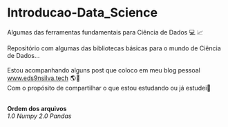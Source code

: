 # Introducao-Data_Science
Algumas das ferramentas fundamentais para Ciência de Dados :computer: :chart_with_upwards_trend:
<br>

Repositório com algumas das bibliotecas básicas para o mundo de Ciência de Dados...<br><br>
Estou acompanhando alguns post que coloco em meu blog pessoal www.eds9nsilva.tech :earth_americas::calling:
<br>
Com o propósito de compartilhar o que estou estudando ou já estudei:closed_book:
<br><br>

**Ordem dos arquivos**<br>
*1.0 Numpy*
*2.0 Pandas*
